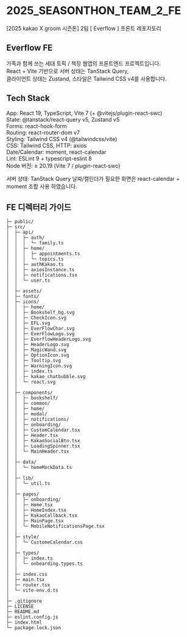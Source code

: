 # 2025_SEASONTHON_TEAM_2_FE

[2025 kakao X groom 시즌톤] 2팀 [ Everflow ] 프론트 레포지토리

## Everflow FE
가족과 함께 쓰는 세대 토픽 / 책장 웹앱의 프론트엔드 프로젝트입니다.
<br>
React + Vite 기반으로 서버 상태는 TanStack Query,
<br>
클라이언트 상태는 Zustand, 스타일은 Tailwind CSS v4를 사용합니다.
<br>
## Tech Stack
App: React 19, TypeScript, Vite 7 (+ @vitejs/plugin-react-swc)
<br>
State: @tanstack/react-query v5, Zustand v5
<br>
Forms: react-hook-form
<br>
Routing: react-router-dom v7
<br>
Styling: Tailwind CSS v4 (@tailwindcss/vite)
<br>
CSS: Tailwind CSS, HTTP: axios 
<br>
Date/Calendar: moment, react-calendar
<br>
Lint: ESLint 9 + typescript-eslint 8
<br>
Node 버전: ≥ 20.19 (Vite 7 / plugin-react-swc)
<br>

서버 상태: TanStack Query
날짜/캘린더가 필요한 화면은 react-calendar + moment 조합 사용 하였습니다.

## FE 디렉터리 가이드
```
├─ public/
├─ src/
│  ├─ api/
│  │  ├─ auth/
│  │  │  └─ family.ts
│  │  ├─ home/
│  │  │  ├─ appointments.ts
│  │  │  └─ topics.ts
│  │  ├─ authKakao.ts
│  │  ├─ axiosInstance.ts
│  │  ├─ notifications.tsx
│  │  └─ user.ts
│  │
│  ├─ assets/
│  ├─ fonts/
│  ├─ icons/
│  │  ├─ home/
│  │  ├─ Bookshelf_bg.svg
│  │  ├─ CheckIcon.svg
│  │  ├─ EFL.svg
│  │  ├─ EverFlowChar.svg
│  │  ├─ EverFlowLogo.svg
│  │  ├─ EverflowHeaderLogo.svg
│  │  ├─ HeaderLogo.svg
│  │  ├─ MagicWand.svg
│  │  ├─ OptionIcon.svg
│  │  ├─ Tooltip.svg
│  │  ├─ WarningIcon.svg
│  │  ├─ index.ts
│  │  ├─ kakao_chatbubble.svg
│  │  └─ react.svg
│  │
│  ├─ components/
│  │  ├─ bookshelf/
│  │  ├─ common/
│  │  ├─ home/
│  │  ├─ modal/
│  │  ├─ notifications/
│  │  ├─ onboarding/
│  │  ├─ CustomCalendar.tsx
│  │  ├─ Header.tsx
│  │  ├─ KakaoSocialBtn.tsx
│  │  ├─ LoadingSpinner.tsx
│  │  └─ MainHeader.tsx
│  │
│  ├─ data/
│  │  └─ homeMockData.ts
│  │
│  ├─ lib/
│  │  └─ util.ts
│  │
│  ├─ pages/
│  │  ├─ onboarding/
│  │  ├─ Home.tsx
│  │  ├─ HomeIndex.tsx
│  │  ├─ KakaoCallback.tsx
│  │  ├─ MainPage.tsx
│  │  └─ MobileNotificationsPage.tsx
│  │
│  ├─ style/
│  │  └─ CustomeCalendar.css
│  │
│  ├─ types/
│  │  ├─ index.ts
│  │  └─ onboarding.types.ts
│  │
│  ├─ index.css
│  ├─ main.tsx
│  ├─ router.tsx
│  └─ vite-env.d.ts
│
├─ .gitignore
├─ LICENSE
├─ README.md
├─ eslint.config.js
├─ index.html
└─ package-lock.json


```
